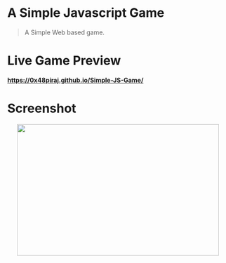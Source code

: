 # A Simple Javascript Game
> A Simple Web based game.

# Live Game Preview

**https://0x48piraj.github.io/Simple-JS-Game/**

# Screenshot


<p align="center">
  <img width="460" height="300" src="https://user-images.githubusercontent.com/5800726/44631732-e870f580-a98d-11e8-8485-317fb7a2c1aa.pn">
</p>

